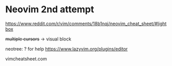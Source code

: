 # Neovim 2nd attempt

https://www.reddit.com/r/vim/comments/18b1nqj/neovim_cheat_sheet/#lightbox

~~multiple cursors~~ -> visual block

neotree: ? for help
https://www.lazyvim.org/plugins/editor

vimcheatsheet.com